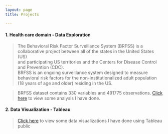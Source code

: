 ```yaml
---
layout: page
title: Projects

---
```


#### 1. Health care domain - Data Exploration 
> The Behavioral Risk Factor Surveillance System (BRFSS) is a collaborative project between all of the states in the United States (US)  
> and participating US territories and the Centers for Disease Control and Prevention (CDC).  
> BRFSS is an ongoing surveillance system designed to measure behavioral risk factors for the non-institutionalized adult population (18 years of age and older) residing in the US.

>  BRFSS dataset contains 330 variables and 491775 observations. [Click here](/BRFSS.html) to view some analysis I have done.

#### 2. Data Visualization - Tableau
> <a href="https://public.tableau.com/profile/praneethmunuganti#!/" target="_blank">Click here</a> to view some data visualizations I have done using Tableau public

